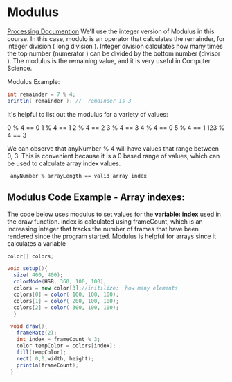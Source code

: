 # Modulus

[Processing Documention](https://processing.org/reference/modulo.html) We'll use the integer version of Modulus in this course. In this case, modulo is an operator that calculates the remainder, for integer division ( long division ). Integer division calculates how many times the top number (numerator ) can be divided by the bottom number (divisor ). The modulus is the remaining value, and it is very useful in Computer Science.

Modulus Example:

```java
int remainder = 7 % 4;
println( remainder ); //  remainder is 3
```

It's helpful to list out the modulus for a variety of values:

0 % 4 == 0 1 % 4 == 1 2 % 4 == 2 3 % 4 == 3 4 % 4 == 0 5 % 4 == 1 123 % 4 == 3

We can observe that anyNumber % 4 will have values that range between 0, 3. This is convenient because it is a 0 based range of values, which can be used to calculate array index values.

```
 anyNumber % arrayLength == valid array index   
```

## Modulus Code Example - Array indexes:

The code below uses modulus to set values for the **variable: index** used in the draw function. index is calculated using frameCount, which is an increasing integer that tracks the number of frames that have been rendered since the program started. Modulus is helpful for arrays since it calculates a variable

```java
color[] colors;

void setup(){
  size( 400, 400);
  colorMode(HSB, 360, 100, 100);
  colors = new color[3];//initilize:  how many elements
  colors[0] = color( 100, 100, 100);
  colors[1] = color( 200, 100, 100);
  colors[2] = color( 300, 100, 100);
  }

 void draw(){
   frameRate(2);
   int index = frameCount % 3;
   color tempColor = colors[index];
   fill(tempColor);
   rect( 0,0,width, height);
   println(frameCount);
 }
```
